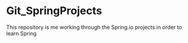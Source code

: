 # Git_SpringProjects<br>
This repository is me working through the Spring.io projects in order to learn Spring
